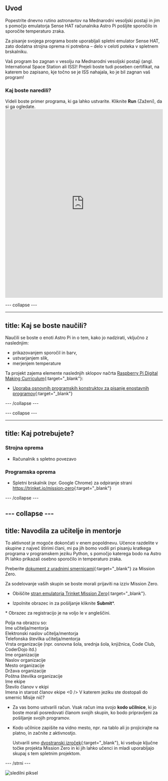 ## Uvod

Popestrite dnevno rutino astronavtov na Mednarodni vesoljski postaji in jim s pomočjo emulatorja Sense HAT računalnika Astro Pi pošljite sporočilo in sporočite temperaturo zraka.

Za pisanje svojega programa boste uporabljali spletni emulator Sense HAT, zato dodatna strojna oprema ni potrebna – delo v celoti poteka v spletnem brskalniku.

Vaš program bo zagnan v vesolju na Mednarodni vesoljski postaji (angl. International Space Station ali ISS)! Prejeli boste tudi poseben certifikat, na katerem bo zapisano, kje točno se je ISS nahajala, ko je bil zagnan vaš program!

### Kaj boste naredili?

Videli boste primer programa, ki ga lahko ustvarite. Kliknite **Run** (Zaženi), da si ga ogledate. <iframe src="https://trinket.io/embed/python/069f6138f7?outputOnly=true&start=result" width="100%" height="600" frameborder="0" marginwidth="0" marginheight="0" allowfullscreen mark="crwd-mark"></iframe> 

\--- collapse \---

* * *

## title: Kaj se boste naučili?

Naučili se boste o enoti Astro Pi in o tem, kako jo nadzirati, vključno z naslednjim:

+ prikazovanjem sporočil in barv,
+ ustvarjanjem slik,
+ merjenjem temperature

Ta projekt zajema elemente naslednjih sklopov načrta [Raspberry Pi Digital Making Curriculum](http://rpf.io/curriculum){:target="_blank"}:

+ [Uporaba osnovnih programskih konstruktov za pisanje enostavnih programov](https://curriculum.raspberrypi.org/programming/creator/){:target="_blank"}

\--- /collapse \---

\--- collapse \---

* * *

## title: Kaj potrebujete?

### Strojna oprema

+ Računalnik s spletno povezavo

### Programska oprema

+ Spletni brskalnik (npr. Google Chrome) za odpiranje strani <https://trinket.io/mission-zero>{:target="_blank"}

\--- /collapse \---

## \--- collapse \---

## title: Navodila za učitelje in mentorje

To aktivnost je mogoče dokončati v enem popoldnevu. Učence razdelite v skupine z največ štirimi člani, mi pa jih bomo vodili pri pisanju kratkega programa v programskem jeziku Python, s pomočjo katerega bodo na Astro Pi lahko prikazali osebno sporočilo in temperaturo zraka.

Preberite [dokument z uradnimi smernicami](https://astro-pi.org/wp-content/uploads/2018/09/Astro_Pi_Mission_Zero_Guidelines_2018_19_V12_pages.pdf){:target="_blank"} za Mission Zero.

Za sodelovanje vaših skupin se boste morali prijaviti na izziv Mission Zero.

+ Obiščite [stran emulatorja Trinket Mission Zero](https://trinket.io/mission-zero/register){:target="_blank"}.

+ Izpolnite obrazec in za pošiljanje kliknite **Submit**\*.

\* Obrazec za registracijo je na voljo le v angleščini.

Polja na obrazcu so:   
Ime učitelja/mentorja   
Elektronski naslov učitelja/mentorja   
Telefonska številka učitelja/mentorja   
Vrsta organizacije (npr. osnovna šola, srednja šola, knjižnica, Code Club, CoderDojo itd.)   
Ime organizacije   
Naslov organizacije   
Mesto organizacije   
Država organizacije   
Poštna številka organizacije   
Ime ekipe   
Število članov v ekipi   
Imena in starost članov ekipe <0 /> V katerem jeziku ste dostopali do smernic Misije nič?

+ Za vas bomo ustvarili račun. Vsak račun ima svojo **kodo učilnice**, ki jo boste morali posredovati članom svojih skupin, ko bodo pripravljeni za pošiljanje svojih programov.

+ Kodo učilnice zapišite na vidno mesto, npr. na tablo ali jo projicirajte na platno, in začnite z aktivnostjo.
    
    Ustvarili smo [dvostranski izroček](https://astro-pi.org/astro_pi_mission_zero_project_print_out_v10_print/){:target="_blank"}, ki vsebuje ključne točke projekta Mission Zero in ki jih lahko učenci in mladi uporabljajo skupaj s tem spletnim projektom.

\--- /strni \---

![sledilni piksel](https://code.org/api/hour/begin_raspberrypi_astropi.png)